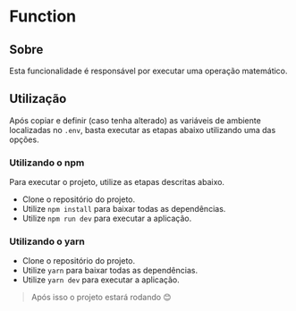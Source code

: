 # Function

## Sobre

Esta funcionalidade é responsável por executar uma operação matemático.

## Utilização

Após copiar e definir (caso tenha alterado) as variáveis de ambiente localizadas no ```.env```, basta executar as etapas abaixo utilizando uma das opções.

### Utilizando o npm

Para executar o projeto, utilize as etapas descritas abaixo.

* Clone o repositório do projeto.
* Utilize `npm install` para baixar todas as dependências.
* Utilize `npm run dev` para executar a aplicação.

### Utilizando o yarn

* Clone o repositório do projeto.
* Utilize `yarn` para baixar todas as dependências.
* Utilize `yarn dev` para executar a aplicação.

>Após isso o projeto estará rodando :blush: